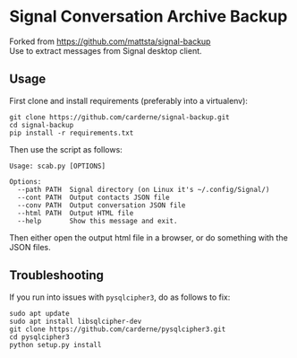 # Signal Conversation Archive Backup
Forked from https://github.com/mattsta/signal-backup  
Use to extract messages from Signal desktop client.

## Usage
First clone and install requirements (preferably into a virtualenv):
```
git clone https://github.com/carderne/signal-backup.git
cd signal-backup
pip install -r requirements.txt
```

Then use the script as follows:
```
Usage: scab.py [OPTIONS]

Options:
  --path PATH  Signal directory (on Linux it's ~/.config/Signal/)
  --cont PATH  Output contacts JSON file
  --conv PATH  Output conversation JSON file
  --html PATH  Output HTML file
  --help       Show this message and exit.
```

Then either open the output html file in a browser, or do something with the JSON files.

## Troubleshooting
If you run into issues with `pysqlcipher3`, do as follows to fix:
```
sudo apt update
sudo apt install libsqlcipher-dev
git clone https://github.com/carderne/pysqlcipher3.git
cd pysqlcipher3
python setup.py install
```

